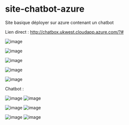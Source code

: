 # site-chatbot-azure
Site basique déployer sur azure contenant un chatbot

Lien direct : http://chatbox.ukwest.cloudapp.azure.com/?#

![image](https://user-images.githubusercontent.com/94532496/175031728-fa0e7f9e-7799-482f-94d6-3215bf81e130.png)



![image](https://user-images.githubusercontent.com/94532496/175031827-100431a1-2444-47b7-be08-da52142d7e84.png)



![image](https://user-images.githubusercontent.com/94532496/175031899-51b39b71-94c9-4da5-a6c4-a55167cd5e5d.png)



![image](https://user-images.githubusercontent.com/94532496/175031931-fff03c09-5348-46bf-a978-039a95cca8b5.png)



![image](https://user-images.githubusercontent.com/94532496/175042278-1dfcec4e-2c2c-43d1-bb19-a47fd7486951.png)




Chatbot :

![image](https://user-images.githubusercontent.com/94532496/175042411-1fdc05fc-4c49-442e-906c-b4613837d745.png)                     ![image](https://user-images.githubusercontent.com/94532496/175042484-9352e791-4c8a-4112-be4d-1eb976afd7e6.png)



![image](https://user-images.githubusercontent.com/94532496/175043059-c74cca2c-0a37-4b74-a9c8-53bde0409ab4.png)                      ![image](https://user-images.githubusercontent.com/94532496/175043142-6b9b8bcc-9517-46de-a7f1-6db513ee8f7f.png)

![image](https://user-images.githubusercontent.com/94532496/175043179-5fed38ee-bca1-4fff-a59b-a47388443d54.png)                      ![image](https://user-images.githubusercontent.com/94532496/175043304-130a5a94-e125-4775-b12b-7f5cb9209ece.png)

